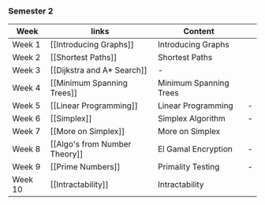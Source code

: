 ### Semester 2

| Week   | links                                                                       | Content                                                           |     |
| ------ | ----------------------------------------------------------------------------------------------------------------------------- | ----------------------------------------------------------------- | --- |
| Week 1 | [[Introducing Graphs]]                                                                                                              | Introducing Graphs                                                                 |     |
| Week 2 | [[Shortest Paths]]                  | Shortest Paths |     |
| Week 3 | [[Dijkstra and A* Search]]| -                                                                 |     |
| Week 4 | [[Minimum Spanning Trees]] | Minimum Spanning Trees               |     |
| Week 5 | [[Linear Programming]] | Linear Programming                                                                   | -                                                                 |     |
| Week 6 | [[Simplex]] | Simplex Algorithm                                                                                                | -                                                                 |     |
| Week 7 | [[More on Simplex]] | More on Simplex                                                                                                          |                                                                   |     |
| Week 8 | [[Algo's from Number Theory]] | El Gamal Encryption                                                                                          | -                                                                 |     |
| Week 9 | [[Prime Numbers]] | Primality Testing                                                                                         | -                                                                 |     |
| Week 10 | [[Intractability]] | Intractability 
